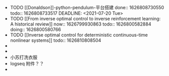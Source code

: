 - TODO [[Donaldson]]-python-pendulum-平台搭建 
  done:: 1626808730550
  todo:: 1626808733517
  DEADLINE: <2021-07-20 Tue>
- TODO [[From inverse optimal control to inverse reinforcement learning: A historical review]]
  now:: 1626799930863
  todo:: 1626800582884
  doing:: 1626800580766
- TODO [[Inverse optimal control for deterministic continuous-time nonlinear systems]]
  todo:: 1626810808504
-
-
- 小苏打洗衣服
- logseq 附件？？
-